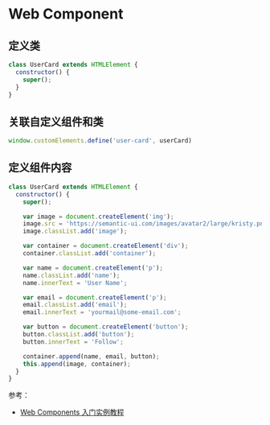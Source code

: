 # Web Component


## 定义类

```js
class UserCard extends HTMLElement {
  constructor() {
    super();
  }
}
```

## 关联自定义组件和类

```js
window.customElements.define('user-card', userCard)
```

## 定义组件内容

```js
class UserCard extends HTMLElement {
  constructor() {
    super();

    var image = document.createElement('img');
    image.src = 'https://semantic-ui.com/images/avatar2/large/kristy.png';
    image.classList.add('image');

    var container = document.createElement('div');
    container.classList.add('container');

    var name = document.createElement('p');
    name.classList.add('name');
    name.innerText = 'User Name';

    var email = document.createElement('p');
    email.classList.add('email');
    email.innerText = 'yourmail@some-email.com';

    var button = document.createElement('button');
    button.classList.add('button');
    button.innerText = 'Follow';

    container.append(name, email, button);
    this.append(image, container);
  }
}
```



参考：

- [Web Components 入门实例教程](http://www.ruanyifeng.com/blog/2019/08/web_components.html)
